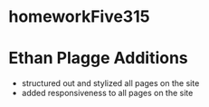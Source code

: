 # homeworkFive315

# Ethan Plagge Additions
 - structured out and stylized all pages on the site
 - added responsiveness to all pages on the site
 
